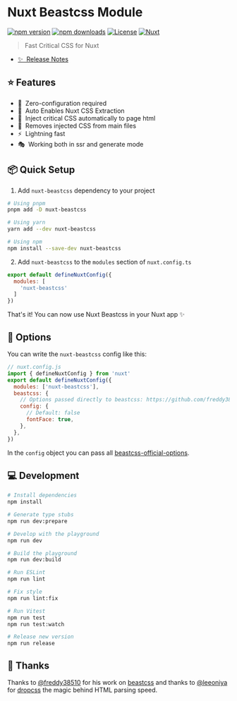 <!--
Get your module up and running quickly.

Find and replace all on all files (CMD+SHIFT+F):
- Name: Nuxt Beastcss
- Package name: nuxt-beastcss
- Description: Fast Critical CSS for Nuxt
-->

# Nuxt Beastcss Module 


[![npm version][npm-version-src]][npm-version-href]
[![npm downloads][npm-downloads-src]][npm-downloads-href]
[![License][license-src]][license-href]
[![Nuxt][nuxt-src]][nuxt-href]

> Fast Critical CSS for Nuxt

- [✨ &nbsp;Release Notes](/CHANGELOG.md)
<!-- - [📖 &nbsp;Documentation](https://example.com) -->

## ⭐️ Features

<!-- Highlight some of the features your module provide here -->
- 🧙 &nbsp;Zero-configuration required
- 🧬 &nbsp;Auto Enables Nuxt CSS Extraction
- 📝 &nbsp;Inject critical CSS automatically to page html
- 🧼 &nbsp;Removes injected CSS from main files
- ⚡️ &nbsp;Lightning fast
- 🎭️ &nbsp;Working both in ssr and generate mode


## 📦 Quick Setup

1. Add `nuxt-beastcss` dependency to your project

```bash
# Using pnpm
pnpm add -D nuxt-beastcss

# Using yarn
yarn add --dev nuxt-beastcss

# Using npm
npm install --save-dev nuxt-beastcss
```

2. Add `nuxt-beastcss` to the `modules` section of `nuxt.config.ts`

```js
export default defineNuxtConfig({
  modules: [
    'nuxt-beastcss'
  ]
})
```

That's it! You can now use Nuxt Beastcss in your Nuxt app ✨

## 🔨 Options

You can write the `nuxt-beastcss` config like this:

```js
// nuxt.config.js
import { defineNuxtConfig } from 'nuxt'
export default defineNuxtConfig({
  modules: ['nuxt-beastcss'],
  beastcss: {
    // Options passed directly to beastcss: https://github.com/freddy38510/beastcss/tree/master/packages/beastcss#options
    config: {
      // Default: false
      fontFace: true,
    },
  },
})
```

In the `config` object you can pass all [beastcss-official-options](https://github.com/freddy38510/beastcss/tree/master/packages/beastcss#options).

## 💻 Development

```bash
# Install dependencies
npm install

# Generate type stubs
npm run dev:prepare

# Develop with the playground
npm run dev

# Build the playground
npm run dev:build

# Run ESLint
npm run lint

# Fix style
npm run lint:fix

# Run Vitest
npm run test
npm run test:watch

# Release new version
npm run release
```

## 👏 Thanks

Thanks to [@freddy38510](https://github.com/freddy38510) for his work on [beastcss](https://github.com/freddy38510/beastcss) and thanks to [@leeoniya](https://github.com/leeoniya) for [dropcss](https://github.com/leeoniya/dropcss) the magic behind HTML parsing speed.

<!-- Badges -->
[npm-version-src]: https://img.shields.io/npm/v/nuxt-beastcss/latest.svg?style=flat&colorA=18181B&colorB=28CF8D
[npm-version-href]: https://npmjs.com/package/nuxt-beastcss

[npm-downloads-src]: https://img.shields.io/npm/dm/nuxt-beastcss.svg?style=flat&colorA=18181B&colorB=28CF8D
[npm-downloads-href]: https://npmjs.com/package/nuxt-beastcss

[license-src]: https://img.shields.io/npm/l/nuxt-beastcss.svg?style=flat&colorA=18181B&colorB=28CF8D
[license-href]: ./LICENSE

[nuxt-src]: https://img.shields.io/badge/Nuxt-18181B?logo=nuxt.js
[nuxt-href]: https://nuxt.com